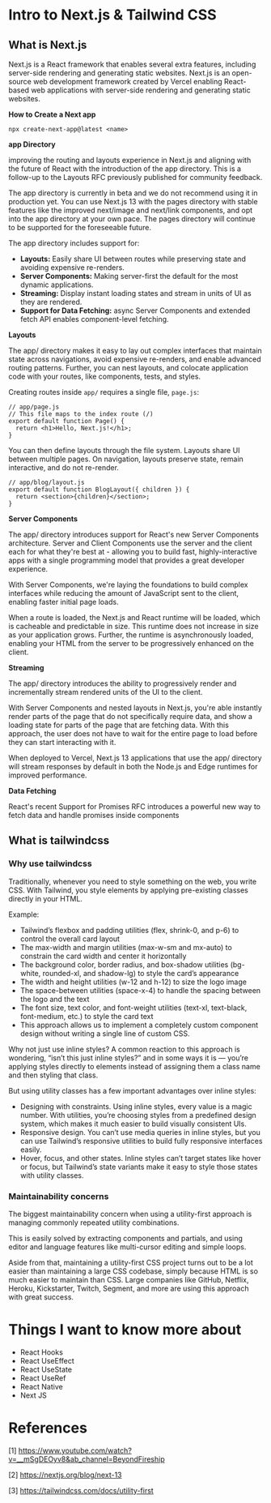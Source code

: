 # Intro to Next.js & Tailwind CSS

## What is Next.js

Next.js is a React framework that enables several extra features, including server-side rendering and generating static websites. Next.js is an open-source web development framework created by Vercel enabling React-based web applications with server-side rendering and generating static websites.

**How to Create a Next app**

```
npx create-next-app@latest <name>
```

**app Directory**

improving the routing and layouts experience in Next.js and aligning with the future of React with the introduction of the app directory. This is a follow-up to the Layouts RFC previously published for community feedback.

The app directory is currently in beta and we do not recommend using it in production yet. You can use Next.js 13 with the pages directory with stable features like the improved next/image and next/link components, and opt into the app directory at your own pace. The pages directory will continue to be supported for the foreseeable future.

The app directory includes support for:

- **Layouts:** Easily share UI between routes while preserving state and avoiding expensive re-renders.
- **Server Components:** Making server-first the default for the most dynamic applications.
- **Streaming:** Display instant loading states and stream in units of UI as they are rendered.
- **Support for Data Fetching:** async Server Components and extended fetch API enables component-level fetching.

**Layouts**

The app/ directory makes it easy to lay out complex interfaces that maintain state across navigations, avoid expensive re-renders, and enable advanced routing patterns. Further, you can nest layouts, and colocate application code with your routes, like components, tests, and styles.

Creating routes inside `app/` requires a single file, `page.js`:

```
// app/page.js
// This file maps to the index route (/)
export default function Page() {
  return <h1>Hello, Next.js!</h1>;
}
```

You can then define layouts through the file system. Layouts share UI between multiple pages. On navigation, layouts preserve state, remain interactive, and do not re-render.

```
// app/blog/layout.js
export default function BlogLayout({ children }) {
  return <section>{children}</section>;
}
```

**Server Components**

The app/ directory introduces support for React's new Server Components architecture. Server and Client Components use the server and the client each for what they're best at - allowing you to build fast, highly-interactive apps with a single programming model that provides a great developer experience.

With Server Components, we're laying the foundations to build complex interfaces while reducing the amount of JavaScript sent to the client, enabling faster initial page loads.

When a route is loaded, the Next.js and React runtime will be loaded, which is cacheable and predictable in size. This runtime does not increase in size as your application grows. Further, the runtime is asynchronously loaded, enabling your HTML from the server to be progressively enhanced on the client.

**Streaming**

The app/ directory introduces the ability to progressively render and incrementally stream rendered units of the UI to the client.

With Server Components and nested layouts in Next.js, you're able instantly render parts of the page that do not specifically require data, and show a loading state for parts of the page that are fetching data. With this approach, the user does not have to wait for the entire page to load before they can start interacting with it.

When deployed to Vercel, Next.js 13 applications that use the app/ directory will stream responses by default in both the Node.js and Edge runtimes for improved performance.

**Data Fetching**

React's recent Support for Promises RFC introduces a powerful new way to fetch data and handle promises inside components

## What is tailwindcss

### Why use tailwindcss

Traditionally, whenever you need to style something on the web, you write CSS. With Tailwind, you style elements by applying pre-existing classes directly in your HTML.

Example:

- Tailwind’s flexbox and padding utilities (flex, shrink-0, and p-6) to control the overall card layout
- The max-width and margin utilities (max-w-sm and mx-auto) to constrain the card width and center it horizontally
- The background color, border radius, and box-shadow utilities (bg-white, rounded-xl, and shadow-lg) to style the card’s appearance
- The width and height utilities (w-12 and h-12) to size the logo image
- The space-between utilities (space-x-4) to handle the spacing between the logo and the text
- The font size, text color, and font-weight utilities (text-xl, text-black, font-medium, etc.) to style the card text
- This approach allows us to implement a completely custom component design without writing a single line of custom CSS.

Why not just use inline styles?
A common reaction to this approach is wondering, “isn’t this just inline styles?” and in some ways it is — you’re applying styles directly to elements instead of assigning them a class name and then styling that class.

But using utility classes has a few important advantages over inline styles:

- Designing with constraints. Using inline styles, every value is a magic number. With utilities, you’re choosing styles from a predefined design system, which makes it much easier to build visually consistent UIs.
- Responsive design. You can’t use media queries in inline styles, but you can use Tailwind’s responsive utilities to build fully responsive interfaces easily.
- Hover, focus, and other states. Inline styles can’t target states like hover or focus, but Tailwind’s state variants make it easy to style those states with utility classes.

### Maintainability concerns

The biggest maintainability concern when using a utility-first approach is managing commonly repeated utility combinations.

This is easily solved by extracting components and partials, and using editor and language features like multi-cursor editing and simple loops.

Aside from that, maintaining a utility-first CSS project turns out to be a lot easier than maintaining a large CSS codebase, simply because HTML is so much easier to maintain than CSS. Large companies like GitHub, Netflix, Heroku, Kickstarter, Twitch, Segment, and more are using this approach with great success.









# Things I want to know more about

- React Hooks
- React UseEffect
- React UseState
- React UseRef
- React Native
- Next JS

# References

[1] <https://www.youtube.com/watch?v=__mSgDEOyv8&ab_channel=BeyondFireship>

[2] <https://nextjs.org/blog/next-13>

[3] <https://tailwindcss.com/docs/utility-first>
